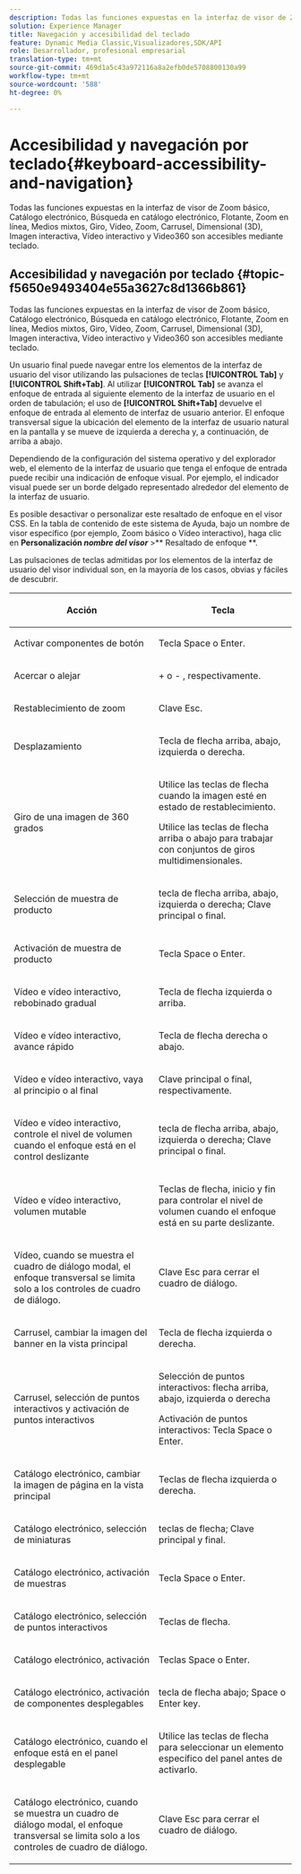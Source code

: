 ```yaml
---
description: Todas las funciones expuestas en la interfaz de visor de Zoom básico, Catálogo electrónico, Búsqueda en catálogo electrónico, Flotante, Zoom en línea, Medios mixtos, Giro, Vídeo, Zoom, Dimensión (3D), Carrusel, Imagen interactiva, Vídeo interactivo y Video360 son accesibles mediante teclado.
solution: Experience Manager
title: Navegación y accesibilidad del teclado
feature: Dynamic Media Classic,Visualizadores,SDK/API
role: Desarrollador, profesional empresarial
translation-type: tm+mt
source-git-commit: 469d1a5c43a972116a8a2efb0de5708800130a99
workflow-type: tm+mt
source-wordcount: '588'
ht-degree: 0%

---
```



# Accesibilidad y navegación por teclado{#keyboard-accessibility-and-navigation}

Todas las funciones expuestas en la interfaz de visor de Zoom básico, Catálogo electrónico, Búsqueda en catálogo electrónico, Flotante, Zoom en línea, Medios mixtos, Giro, Vídeo, Zoom, Carrusel, Dimensional (3D), Imagen interactiva, Vídeo interactivo y Video360 son accesibles mediante teclado.

<!-- Updated June 1, 2020 from https://wiki.corp.adobe.com/pages/viewpage.action?spaceKey=scene7qa&title=s7Viewers%2C+S7SDK%2C+S7OnDemand+Release+Notes - Contact is Sasha -->

## Accesibilidad y navegación por teclado {#topic-f5650e9493404e55a3627c8d1366b861}

Todas las funciones expuestas en la interfaz de visor de Zoom básico, Catálogo electrónico, Búsqueda en catálogo electrónico, Flotante, Zoom en línea, Medios mixtos, Giro, Vídeo, Zoom, Carrusel, Dimensional (3D), Imagen interactiva, Vídeo interactivo y Video360 son accesibles mediante teclado.

Un usuario final puede navegar entre los elementos de la interfaz de usuario del visor utilizando las pulsaciones de teclas **[!UICONTROL Tab]** y **[!UICONTROL Shift+Tab]**. Al utilizar **[!UICONTROL Tab]** se avanza el enfoque de entrada al siguiente elemento de la interfaz de usuario en el orden de tabulación; el uso de **[!UICONTROL Shift+Tab]** devuelve el enfoque de entrada al elemento de interfaz de usuario anterior. El enfoque transversal sigue la ubicación del elemento de la interfaz de usuario natural en la pantalla y se mueve de izquierda a derecha y, a continuación, de arriba a abajo.

Dependiendo de la configuración del sistema operativo y del explorador web, el elemento de la interfaz de usuario que tenga el enfoque de entrada puede recibir una indicación de enfoque visual. Por ejemplo, el indicador visual puede ser un borde delgado representado alrededor del elemento de la interfaz de usuario.

Es posible desactivar o personalizar este resaltado de enfoque en el visor CSS. En la tabla de contenido de este sistema de Ayuda, bajo un nombre de visor específico (por ejemplo, Zoom básico o Vídeo interactivo), haga clic en **Personalización *nombre del visor*** >** Resaltado de enfoque **.

Las pulsaciones de teclas admitidas por los elementos de la interfaz de usuario del visor individual son, en la mayoría de los casos, obvias y fáciles de descubrir.

<table id="table_8C49100412224324BF1DBF7FDFDCCBF8"> 
 <thead> 
  <tr> 
   <th colname="col1" class="entry"> <p>Acción </p> </th> 
   <th colname="col2" class="entry"> <p>Tecla </p> </th> 
  </tr> 
 </thead>
 <tbody> 
  <tr> 
   <td colname="col1"> <p>Activar componentes de botón </p> </td> 
   <td colname="col2"> <p>Tecla Space o Enter. </p> </td> 
  </tr> 
  <tr> 
   <td colname="col1"> <p>Acercar o alejar </p> </td> 
   <td colname="col2"> <p> <span class="uicontrol"> +  </span> o  <span class="uicontrol"> -  </span>, respectivamente. </p> </td> 
  </tr> 
  <tr> 
   <td colname="col1"> <p>Restablecimiento de zoom </p> </td> 
   <td colname="col2"> <p>Clave Esc. </p> </td> 
  </tr> 
  <tr> 
   <td colname="col1"> <p>Desplazamiento </p> </td> 
   <td colname="col2"> <p>Tecla de flecha arriba, abajo, izquierda o derecha. </p> </td> 
  </tr> 
  <tr> 
   <td colname="col1"> <p>Giro de una imagen de 360 grados </p> </td> 
   <td colname="col2"> <p>Utilice las teclas de flecha cuando la imagen esté en estado de restablecimiento. </p> <p>Utilice las teclas de flecha arriba o abajo para trabajar con conjuntos de giros multidimensionales. </p> </td> 
  </tr> 
  <tr> 
   <td colname="col1"> <p>Selección de muestra de producto </p> </td> 
   <td colname="col2"> <p>tecla de flecha arriba, abajo, izquierda o derecha; Clave principal o final. </p> </td> 
  </tr> 
  <tr> 
   <td colname="col1"> <p>Activación de muestra de producto </p> </td> 
   <td colname="col2"> <p>Tecla Space o Enter. </p> </td> 
  </tr> 
  <tr> 
   <td colname="col1"> <p>Vídeo e vídeo interactivo, rebobinado gradual </p> </td> 
   <td colname="col2"> <p>Tecla de flecha izquierda o arriba. </p> </td> 
  </tr> 
  <tr> 
   <td colname="col1"> <p>Vídeo e vídeo interactivo, avance rápido </p> </td> 
   <td colname="col2"> <p>Tecla de flecha derecha o abajo. </p> </td> 
  </tr> 
  <tr> 
   <td colname="col1"> <p>Vídeo e vídeo interactivo, vaya al principio o al final </p> </td> 
   <td colname="col2"> <p>Clave principal o final, respectivamente. </p> </td> 
  </tr> 
  <tr> 
   <td colname="col1"> <p>Vídeo e vídeo interactivo, controle el nivel de volumen cuando el enfoque está en el control deslizante </p> </td> 
   <td colname="col2"> <p>tecla de flecha arriba, abajo, izquierda o derecha; Clave principal o final. </p> </td> 
  </tr> 
  <tr> 
   <td colname="col1"> <p>Vídeo e vídeo interactivo, volumen mutable </p> </td> 
   <td colname="col2"> <p>Teclas de flecha, inicio y fin para controlar el nivel de volumen cuando el enfoque está en su parte deslizante. </p> </td> 
  </tr> 
  <tr> 
   <td colname="col1"> <p>Vídeo, cuando se muestra el cuadro de diálogo modal, el enfoque transversal se limita solo a los controles de cuadro de diálogo. </p> </td> 
   <td colname="col2"> <p>Clave Esc para cerrar el cuadro de diálogo. </p> </td> 
  </tr> 
  <tr> 
   <td colname="col1"> <p>Carrusel, cambiar la imagen del banner en la vista principal </p> </td> 
   <td colname="col2"> <p>Tecla de flecha izquierda o derecha. </p> </td> 
  </tr> 
  <tr> 
   <td colname="col1"> <p>Carrusel, selección de puntos interactivos y activación de puntos interactivos </p> </td> 
   <td colname="col2"> <p>Selección de puntos interactivos: flecha arriba, abajo, izquierda o derecha </p> <p>Activación de puntos interactivos: Tecla Space o Enter. </p> </td> 
  </tr> 
  <tr> 
   <td colname="col1"> <p>Catálogo electrónico, cambiar la imagen de página en la vista principal </p> </td> 
   <td colname="col2"> <p> Teclas de flecha izquierda o derecha. </p> </td> 
  </tr> 
  <tr> 
   <td colname="col1"> <p>Catálogo electrónico, selección de miniaturas </p> </td> 
   <td colname="col2"> <p>teclas de flecha; Clave principal y final. </p> </td> 
  </tr> 
  <tr> 
   <td colname="col1"> <p>Catálogo electrónico, activación de muestras </p> </td> 
   <td colname="col2"> <p>Tecla Space o Enter. </p> </td> 
  </tr> 
  <tr> 
   <td colname="col1"> <p>Catálogo electrónico, selección de puntos interactivos </p> </td> 
   <td colname="col2"> <p>Teclas de flecha. </p> </td> 
  </tr> 
  <tr> 
   <td colname="col1"> <p>Catálogo electrónico, activación </p> </td> 
   <td colname="col2"> <p>Teclas Space o Enter. </p> </td> 
  </tr> 
  <tr> 
   <td colname="col1"> <p>Catálogo electrónico, activación de componentes desplegables </p> </td> 
   <td colname="col2"> <p> tecla de flecha abajo; Space o Enter key. </p> </td> 
  </tr> 
  <tr> 
   <td colname="col1"> <p>Catálogo electrónico, cuando el enfoque está en el panel desplegable </p> </td> 
   <td colname="col2"> <p>Utilice las teclas de flecha para seleccionar un elemento específico del panel antes de activarlo. </p> </td> 
  </tr> 
  <tr> 
   <td colname="col1"> <p>Catálogo electrónico, cuando se muestra un cuadro de diálogo modal, el enfoque transversal se limita solo a los controles de cuadro de diálogo. </p> </td> 
   <td colname="col2"> <p>Clave Esc para cerrar el cuadro de diálogo. </p> </td> 
  </tr> 
 </tbody> 
</table>

